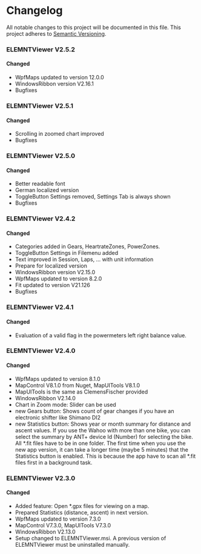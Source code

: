 # Changelog
All notable changes to this project will be documented in this file.
This project adheres to [Semantic Versioning](http://semver.org/).

### ELEMNTViewer V2.5.2

#### Changed

- WpfMaps updated to version 12.0.0
- WindowsRibbon version V2.16.1
- Bugfixes

### ELEMNTViewer V2.5.1

#### Changed

- Scrolling in zoomed chart improved
- Bugfixes

### ELEMNTViewer V2.5.0

#### Changed

- Better readable font
- German localized version
- ToggleButton Settings removed, Settings Tab is always shown
- Bugfixes

### ELEMNTViewer V2.4.2

#### Changed

- Categories added in Gears, HeartrateZones, PowerZones.
- ToggleButton Settings in Filemenu added
- Text improved in Session, Laps, ... with unit information
- Prepare for localized version
- WindowsRibbon version V2.15.0
- WpfMaps updated to version 8.2.0
- Fit updated to version V21.126
- Bugfixes

### ELEMNTViewer V2.4.1

#### Changed

- Evaluation of a valid flag in the powermeters left right balance value.

### ELEMNTViewer V2.4.0

#### Changed

- WpfMaps updated to version 8.1.0
- MapControl V8.1.0 from Nuget, MapUITools V8.1.0
- MapUITools is the same as ClemensFischer provided
- WindowsRibbon V2.14.0
- Chart in Zoom mode: Slider can be used
- new Gears button: Shows count of gear changes if you have an electronic shifter like Shimano DI2
- new Statistics button: Shows year or month summary for distance and ascent values.
 If you use the Wahoo with more than one bike, you can select the summary by ANT+ device Id (Number) for selecting the bike.
 All *.fit files have to be in one folder. The first time when you use the new app version, it can take a longer time (maybe 5 minutes) that the Statistics button is enabled.
 This is because the app have to scan all *.fit files first in a background task.

### ELEMNTViewer V2.3.0

#### Changed

- Added feature: Open *.gpx files for viewing on a map.
- Prepared Statistics (distance, ascent) in next version.
- WpfMaps updated to version 7.3.0
- MapControl V7.3.0, MapUITools V7.3.0
- WindowsRibbon V2.13.0
- Setup changed to ELEMNTViewer.msi. A previous version of ELEMNTViewer must be uninstalled manually.



